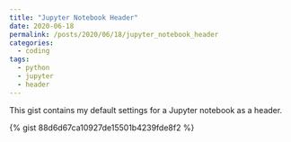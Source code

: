 ```yaml
---
title: "Jupyter Notebook Header"
date: 2020-06-18
permalink: /posts/2020/06/18/jupyter_notebook_header
categories: 
  - coding
tags:
  - python
  - jupyter
  - header
---
```


This gist contains my default settings for a Jupyter notebook as a header. 

{% gist 88d6d67ca10927de15501b4239fde8f2 %}
